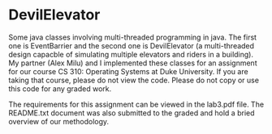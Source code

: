 DevilElevator
=============

Some java classes involving multi-threaded programming in java. The first one is EventBarrier and the second one is DevilElevator (a multi-threaded design capacble of simulating multiple elevators and riders in a building). My partner (Alex Milu) and I implemented these classes for an assignment for our course CS 310: Operating Systems at Duke University. If you are taking that course, please do not view the code. Please do not copy or use this code for any graded work.

The requirements for this assignment can be viewed in the lab3.pdf file. The README.txt document was also submitted to the graded and hold a bried overview of our methodology.  
